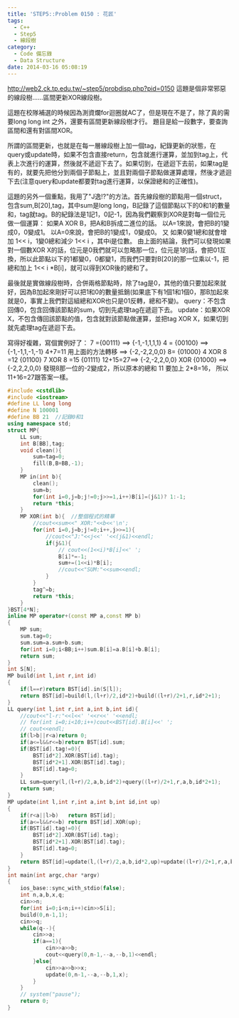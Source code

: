 ```yaml
---
title: 'STEP5::Problem 0150 : 花匠'
tags:
  - C++
  - Step5
  - 線段樹
category:
  - Code 備忘錄
  - Data Structure
date: 2014-03-16 05:08:19
---
```



http://web2.ck.tp.edu.tw/~step5/probdisp.php?pid=0150
這題是個非常邪惡的線段樹......區間更新XOR線段樹。

<!--more-->

這題在校隊補選的時候因為測資爛for迴圈就AC了，但是現在不是了，除了真的需要long long int 之外，還要有區間更新線段樹才行。
題目是給一段數字，要查詢區間和還有對區間XOR。

所謂的區間更新，也就是在每一層線段樹上加一個tag，紀錄更新的狀態，在query或update時，如果不包含直接return，包含就進行運算，並加到tag上，代表上次進行的運算，然後就不遞迴下去了。如果切到，在遞迴下去前，如果tag是有的，就要先把他分到兩個子節點上，並且對兩個子節點做運算處理，然後才遞迴下去(注意query和update都要對tag進行運算，以保證總和的正確性)。

這題的另外一個重點，我用了"J逸!?"的方法。首先線段樹的節點用一個struct，包含sum,B[20],tag，其中sum是long long，B記錄了這個節點以下的0和1的數量和，tag就tag。B的紀錄法是1記1，0記-1，因為我們觀察到XOR是對每一個位元做一個運算：
如果A XOR B，把A和B拆成二進位的話。
以A=1來說，會把B的1變成0，0變成1。
以A=0來說，會把B的1變成1，0變成0。
又
如果0變1總和就會增加 1<< i，1變0總和減少 1<< i ，其中i是位數。
由上面的結論，我們可以發現如果對一個數XOR X的話，位元是0我們就可以忽略那一位，位元是1的話，會把01互換，所以此節點以下的1都變0，0都變1，而我們只要對B[20]的那一位乘以-1，把總和加上 1<< i *B[i]，就可以得到XOR後的總和了。

最後就是實做線段樹時，合併兩格節點時，除了tag是0，其他的值只要加起來就好，因為B加起來剛好可以把1和0的數量抵銷(如果底下有1個1和1個0，那B加起來就是0，事實上我們對這組總和XOR也只是01反轉，總和不變)。
query：不包含回傳0，包含回傳該節點的sum，切到先處理tag在遞迴下去。
update：如果XOR X，不包含傳回該節點的值，包含就對該節點做運算，並把tag XOR X，如果切到就先處理tag在遞迴下去。

寫得好複雜，寫個實例好了：
7  ={00111} ==&gt; {-1,-1,1,1,1}
4 = {00100} ==&gt; {-1,-1,1,-1,-1}
4+7=11   用上面的方法轉移 ==&gt; {-2,-2,2,0,0}
8=  {01000}
4 XOR 8 =12 {01100}
7 XOR 8 =15 {01111}
12+15=27==&gt; {-2,-2,2,0,0} XOR {01000} ==&gt; {-2,2,2,0,0} 發現8那一位的-2變成2，所以原本的總和 11 要加上 2*8=16， 所以11+16=27跟答案一樣。



``` c++
#include <cstdlib>
#include <iostream>
#define LL long long
#define N 100001
#define BB 21  //記錄0和1
using namespace std;
struct MP{
    LL sum;
    int B[BB],tag;
    void clean(){
        sum=tag=0;
        fill(B,B+BB,-1);
    }
    MP in(int b){
        clean();
        sum=b;
        for(int i=0,j=b;j!=0;j>>=1,i++)B[i]=(j&1)? 1:-1;
        return *this;
    }
    MP XOR(int b){  //整個程式的精華
        //cout<<sum<<" XOR:"<<b<<'\n';
        for(int i=0,j=b;j!=0;i++,j>>=1){
            //cout<<"J:"<<j<<' '<<(j&1)<<endl;
            if(j&1){
                // cout<<(1<<i)*B[i]<<' ';
                B[i]*=-1;
                sum+=(1<<i)*B[i];
                //cout<<"SUM:"<<sum<<endl;
            }
        }
        tag^=b;
        return *this;
    }
}BST[4*N];
inline MP operator+(const MP a,const MP b)
{
    MP sum;
    sum.tag=0;
    sum.sum=a.sum+b.sum;
    for(int i=0;i<BB;i++)sum.B[i]=a.B[i]+b.B[i];
    return sum;
}
int S[N];
MP build(int l,int r,int id)
{
    if(l==r)return BST[id].in(S[l]);
    return BST[id]=build(l,(l+r)/2,id*2)+build((l+r)/2+1,r,id*2+1);
}
LL query(int l,int r,int a,int b,int id){
    //cout<<"l-r:"<<l<<' '<<r<<' '<<endl;
    // for(int i=0;i<10;i++)cout<<BST[id].B[i]<<' ';
    // cout<<endl;
    if(l>b||r<a)return 0;
    if(a<=l&&r<=b)return BST[id].sum;
    if(BST[id].tag!=0){
        BST[id*2].XOR(BST[id].tag);
        BST[id*2+1].XOR(BST[id].tag);
        BST[id].tag=0;
    }
    LL sum=query(l,(l+r)/2,a,b,id*2)+query((l+r)/2+1,r,a,b,id*2+1);
    return sum;
}
MP update(int l,int r,int a,int b,int id,int up)
{
    if(r<a||l>b)   return BST[id];
    if(a<=l&&r<=b) return BST[id].XOR(up);
    if(BST[id].tag!=0){
        BST[id*2].XOR(BST[id].tag);
        BST[id*2+1].XOR(BST[id].tag);
        BST[id].tag=0;
    }
    return BST[id]=update(l,(l+r)/2,a,b,id*2,up)+update((l+r)/2+1,r,a,b,id*2+1,up);
}
int main(int argc,char *argv)
{
    ios_base::sync_with_stdio(false);
    int n,a,b,x,q;
    cin>>n;
    for(int i=0;i<n;i++)cin>>S[i];
    build(0,n-1,1);
    cin>>q;
    while(q--){
        cin>>a;
        if(a==1){
            cin>>a>>b;
            cout<<query(0,n-1,--a,--b,1)<<endl;
        }else{
            cin>>a>>b>>x;
            update(0,n-1,--a,--b,1,x);
        }
    }
    // system("pause");
    return 0;
}
```
